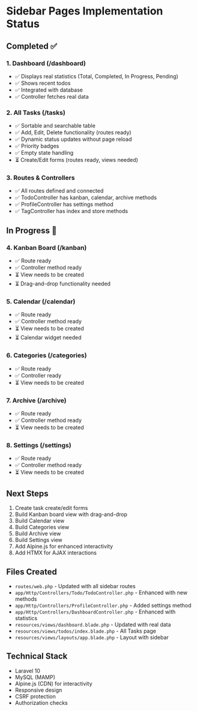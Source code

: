 # Sidebar Pages Implementation Status

## Completed ✅

### 1. Dashboard (/dashboard)
- ✅ Displays real statistics (Total, Completed, In Progress, Pending)
- ✅ Shows recent todos
- ✅ Integrated with database
- ✅ Controller fetches real data

### 2. All Tasks (/tasks)
- ✅ Sortable and searchable table
- ✅ Add, Edit, Delete functionality (routes ready)
- ✅ Dynamic status updates without page reload
- ✅ Priority badges
- ✅ Empty state handling
- ⏳ Create/Edit forms (routes ready, views needed)

### 3. Routes & Controllers
- ✅ All routes defined and connected
- ✅ TodoController has kanban, calendar, archive methods
- ✅ ProfileController has settings method
- ✅ TagController has index and store methods

## In Progress 🚧

### 4. Kanban Board (/kanban)
- ✅ Route ready
- ✅ Controller method ready
- ⏳ View needs to be created
- ⏳ Drag-and-drop functionality needed

### 5. Calendar (/calendar)
- ✅ Route ready
- ✅ Controller method ready
- ⏳ View needs to be created
- ⏳ Calendar widget needed

### 6. Categories (/categories)
- ✅ Route ready
- ✅ Controller ready
- ⏳ View needs to be created

### 7. Archive (/archive)
- ✅ Route ready
- ✅ Controller method ready
- ⏳ View needs to be created

### 8. Settings (/settings)
- ✅ Route ready
- ✅ Controller method ready
- ⏳ View needs to be created

## Next Steps

1. Create task create/edit forms
2. Build Kanban board view with drag-and-drop
3. Build Calendar view
4. Build Categories view
5. Build Archive view
6. Build Settings view
7. Add Alpine.js for enhanced interactivity
8. Add HTMX for AJAX interactions

## Files Created
- `routes/web.php` - Updated with all sidebar routes
- `app/Http/Controllers/Todo/TodoController.php` - Enhanced with new methods
- `app/Http/Controllers/ProfileController.php` - Added settings method
- `app/Http/Controllers/DashboardController.php` - Enhanced with statistics
- `resources/views/dashboard.blade.php` - Updated with real data
- `resources/views/todos/index.blade.php` - All Tasks page
- `resources/views/layouts/app.blade.php` - Layout with sidebar

## Technical Stack
- Laravel 10
- MySQL (MAMP)
- Alpine.js (CDN) for interactivity
- Responsive design
- CSRF protection
- Authorization checks
